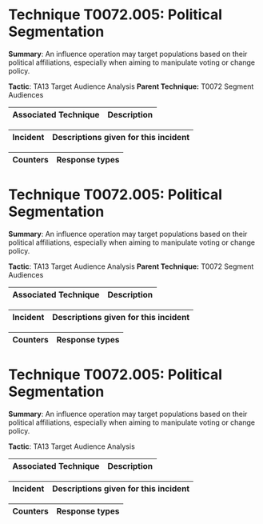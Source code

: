 # Technique T0072.005: Political Segmentation

**Summary**: An influence operation may target populations based on their political affiliations, especially when aiming to manipulate voting or change policy.

**Tactic**: TA13 Target Audience Analysis **Parent Technique:** T0072 Segment Audiences


| Associated Technique | Description |
| --------- | ------------------------- |



| Incident | Descriptions given for this incident |
| -------- | -------------------- |



| Counters | Response types |
| -------- | -------------- |


# Technique T0072.005: Political Segmentation

**Summary**: An influence operation may target populations based on their political affiliations, especially when aiming to manipulate voting or change policy.

**Tactic**: TA13 Target Audience Analysis **Parent Technique:** T0072 Segment Audiences


| Associated Technique | Description |
| --------- | ------------------------- |



| Incident | Descriptions given for this incident |
| -------- | -------------------- |



| Counters | Response types |
| -------- | -------------- |


# Technique T0072.005: Political Segmentation

**Summary**: An influence operation may target populations based on their political affiliations, especially when aiming to manipulate voting or change policy.

**Tactic**: TA13 Target Audience Analysis


| Associated Technique | Description |
| --------- | ------------------------- |



| Incident | Descriptions given for this incident |
| -------- | -------------------- |



| Counters | Response types |
| -------- | -------------- |


